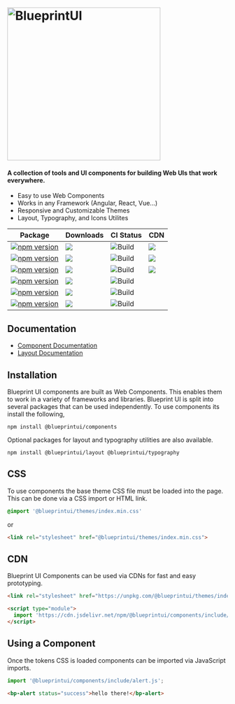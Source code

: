 <h1><img src="https://blueprintui.dev/assets/images/logo-neutral.svg" style="width: 350px" alt="BlueprintUI" /></h1>

#### A collection of tools and UI components for building Web UIs that work everywhere.

- Easy to use Web Components
- Works in any Framework (Angular, React, Vue...)
- Responsive and Customizable Themes
- Layout, Typography, and Icons Utilites


| Package       | Downloads     | CI Status     | CDN            |
| ------------- | ------------- | --------------| -------------- |
| [![npm version](https://img.shields.io/npm/v/@blueprintui/components?color=%2334D058&label=%40blueprintui%2Fcomponents)](https://www.npmjs.com/package/@blueprintui/components) | [![](https://img.shields.io/npm/dm/@blueprintui/components?color=%2334D058)](https://www.jsdelivr.com/package/npm/@blueprintui/components) | ![Build](https://github.com/blueprintui/blueprintui/actions/workflows/release.yml/badge.svg) | [![](https://img.shields.io/jsdelivr/npm/hm/@blueprintui/components?color=%2334D058)](https://www.jsdelivr.com/package/npm/@blueprintui/components) |
| [![npm version](https://img.shields.io/npm/v/@blueprintui/icons?color=%2334D058&label=%40blueprintui%2Ficons)](https://www.npmjs.com/package/@blueprintui/icons) | [![](https://img.shields.io/npm/dm/@blueprintui/icons?color=%2334D058)](https://www.jsdelivr.com/package/npm/@blueprintui/icons) | ![Build](https://github.com/blueprintui/blueprintui/actions/workflows/release.yml/badge.svg) | [![](https://img.shields.io/jsdelivr/npm/hm/@blueprintui/icons?color=%2334D058)](https://www.jsdelivr.com/package/npm/@blueprintui/icons) |
| [![npm version](https://img.shields.io/npm/v/@blueprintui/typewriter?color=%2334D058&label=%40blueprintui%2Ftypewriter)](https://www.npmjs.com/package/@blueprintui/typewriter) | [![](https://img.shields.io/npm/dm/@blueprintui/typewriter?color=%2334D058)](https://www.jsdelivr.com/package/npm/@blueprintui/typewriter) | ![Build](https://github.com/blueprintui/blueprintui/actions/workflows/release.yml/badge.svg) | [![](https://img.shields.io/jsdelivr/npm/hm/@blueprintui/typewriter?color=%2334D058)](https://www.jsdelivr.com/package/npm/@blueprintui/typewriter) |
| [![npm version](https://img.shields.io/npm/v/@blueprintui/layout?color=%2334D058&label=%40blueprintui%2Flayout)](https://www.npmjs.com/package/@blueprintui/layout) | [![](https://img.shields.io/npm/dm/@blueprintui/layout?color=%2334D058)](https://www.jsdelivr.com/package/npm/@blueprintui/layout) | ![Build](https://github.com/blueprintui/blueprintui/actions/workflows/release.yml/badge.svg) |  |
| [![npm version](https://img.shields.io/npm/v/@blueprintui/themes?color=%2334D058&label=%40blueprintui%2Fthemes)](https://www.npmjs.com/package/@blueprintui/themes) | [![](https://img.shields.io/npm/dm/@blueprintui/themes?color=%2334D058)](https://www.jsdelivr.com/package/npm/@blueprintui/themes) | ![Build](https://github.com/blueprintui/blueprintui/actions/workflows/release.yml/badge.svg) |  |
| [![npm version](https://img.shields.io/npm/v/@blueprintui/typography?color=%2334D058&label=%40blueprintui%2Ftypography)](https://www.npmjs.com/package/@blueprintui/typography) | [![](https://img.shields.io/npm/dm/@blueprintui/typography?color=%2334D058)](https://www.jsdelivr.com/package/npm/@blueprintui/typography) | ![Build](https://github.com/blueprintui/blueprintui/actions/workflows/release.yml/badge.svg) |  |

## Documentation

- [Component Documentation](https://blueprintui.dev)
- [Layout Documentation](https://layout.blueprintui.dev)

## Installation

Blueprint UI components are built as Web Components. This enables them to work in a variety of frameworks and libraries. Blueprint UI is split into several packages that can be used independently. To use components its install the following,

```shell
npm install @blueprintui/components
```

Optional packages for layout and typography utilities are also available.

```shell
npm install @blueprintui/layout @blueprintui/typography
```

## CSS

To use components the base theme CSS file must be loaded into the page. This can be done via a CSS import or HTML link.

```css
@import '@blueprintui/themes/index.min.css'
```

or

```html
<link rel="stylesheet" href="@blueprintui/themes/index.min.css"> 
```

## CDN

Blueprint UI Components can be used via CDNs for fast and easy prototyping.

```html
<link rel="stylesheet" href="https://unpkg.com/@blueprintui/themes/index.min.css">

<script type="module">
  import 'https://cdn.jsdelivr.net/npm/@blueprintui/components/include/alert.js/+esm';
</script>
```

## Using a Component

Once the tokens CSS is loaded components can be imported via JavaScript imports.

```javascript
import '@blueprintui/components/include/alert.js';
```

```html
<bp-alert status="success">hello there!</bp-alert>
```
